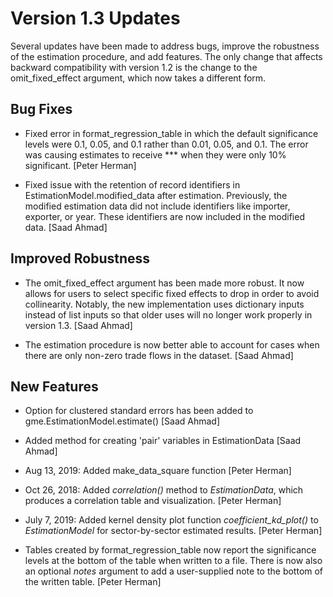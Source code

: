 # Version 1.3 Updates
Several updates have been made to address bugs, improve the robustness of the estimation procedure, and add features. The only change that affects backward compatibility with version 1.2 is the change to the omit_fixed_effect argument, which now takes a different form.

## Bug Fixes
 *  Fixed error in format_regression_table in which the default significance levels were 0.1, 0.05, and 0.1 rather than 0.01, 0.05, and 0.1. The error was causing estimates to receive *** when they were only 10% significant. [Peter Herman]
 
 * Fixed issue with the retention of record identifiers in EstimationModel.modified_data after estimation. Previously, the modified estimation data did not include identifiers like importer, exporter, or year. These identifiers are now included in the modified data. [Saad Ahmad]

## Improved Robustness
* The omit_fixed_effect argument has been made more robust. It now allows for users to select specific fixed effects to drop in order to avoid collinearity. Notably, the new implementation uses dictionary inputs instead of list inputs so that older uses will no longer work properly in version 1.3. [Saad Ahmad]

* The estimation procedure is now better able to account for cases when there are only non-zero trade flows in the dataset. [Saad Ahmad]

## New Features
* Option for clustered standard errors has been added to gme.EstimationModel.estimate() [Saad Ahmad]

* Added method for creating 'pair' variables in EstimationData [Saad Ahmad]

* Aug 13, 2019: Added make_data_square function [Peter Herman]

* Oct 26, 2018: Added *correlation()* method to *EstimationData*, which produces a correlation table and visualization. [Peter Herman]

* July 7, 2019: Added kernel density plot function *coefficient_kd_plot()* to *EstimationModel* for sector-by-sector estimated results. [Peter Herman]

* Tables created by format_regression_table now report the significance levels at the bottom of the table when written to a file. There is now also an optional *notes* argument to add a user-supplied note to the bottom of the written table. [Peter Herman]











